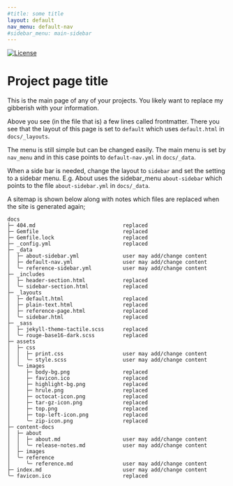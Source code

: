 ```yaml
---
#title: some title
layout: default
nav_menu: default-nav
#sidebar_menu: main-sidebar
---
```


[![License](http://martimm.github.io/label/License-label.svg)](http://www.perlfoundation.org/artistic_license_2_0)

# Project page title

This is the main page of any of your projects. You likely want to replace my gibberish with your information.

Above you see (in the file that is) a few lines called frontmatter. There you see that the layout of this page is set to `default` which uses `default.html` in `docs/_layouts`.

The menu is still simple but can be changed easily. The main menu is set by `nav_menu` and in this case points to `default-nav.yml` in `docs/_data`.

When a side bar is needed, change the layout to `sidebar` and set the setting to a sidebar menu. E.g. About uses the sidebar_menu `about-sidebar` which points to the file `about-sidebar.yml` in `docs/_data`.

A sitemap is shown below along with notes which files are replaced when the site is generated again;
```
docs
├─ 404.md                            replaced
├─ Gemfile                           replaced
├─ Gemfile.lock                      replaced
├─ _config.yml                       replaced
├─ _data
│  ├─ about-sidebar.yml              user may add/change content
│  ├─ default-nav.yml                user may add/change content
│  ╰─ reference-sidebar.yml          user may add/change content
├─ _includes
│  ├─ header-section.html            replaced
│  ╰─ sidebar-section.html           replaced
├─ _layouts
│  ├─ default.html                   replaced
│  ├─ plain-text.html                replaced
│  ├─ reference-page.html            replaced
│  ╰─ sidebar.html                   replaced
├─ _sass
│  ├─ jekyll-theme-tactile.scss      replaced
│  ╰─ rouge-base16-dark.scss         replaced
├─ assets
│  ├─ css
│  │  ├─ print.css                   user may add/change content
│  │  ╰─ style.scss                  user may add/change content
│  ╰─ images
│     ├─ body-bg.png                 replaced
│     ├─ favicon.ico                 replaced
│     ├─ highlight-bg.png            replaced
│     ├─ hrule.png                   replaced
│     ├─ octocat-icon.png            replaced
│     ├─ tar-gz-icon.png             replaced
│     ├─ top.png                     replaced
│     ├─ top-left-icon.png           replaced
│     ╰─ zip-icon.png                replaced
├─ content-docs
│  ├─ about
│  │  ├─ about.md                    user may add/change content
│  │  ╰─ release-notes.md            user may add/change content
│  ├─ images
│  ╰─ reference
│     ╰─ reference.md                user may add/change content
├─ index.md                          user may add/change content
╰─ favicon.ico                       replaced
```
